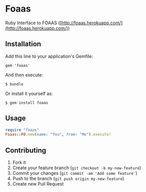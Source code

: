# Foaas

Ruby Interface to FOAAS ([http://foaas.herokuapp.com/](http://foaas.herokuapp.com/))

## Installation

Add this line to your application's Gemfile:

    gem 'foaas'

And then execute:

    $ bundle

Or install it yourself as:

    $ gem install foaas

## Usage

```ruby
require "foaas"
Foaas::FO.new(name: "You", from: "Me").execute!
```

## Contributing

1. Fork it
2. Create your feature branch (`git checkout -b my-new-feature`)
3. Commit your changes (`git commit -am 'Add some feature'`)
4. Push to the branch (`git push origin my-new-feature`)
5. Create new Pull Request
